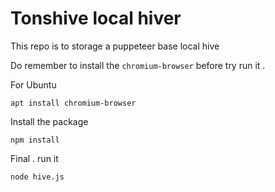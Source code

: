 # Tonshive local hiver

This repo is to storage a puppeteer base local hive

Do remember to install the `chromium-browser` before try run it .

For Ubuntu
```
apt install chromium-browser
```

Install the package
```
npm install
```

Final . run it 
```
node hive.js
```